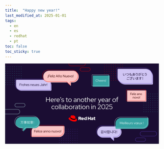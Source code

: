 ```yaml
---
title:  "Happy new year!"
last_modified_at: 2025-01-01
tags:
  - en
  - es
  - redhat
  - pt
toc: false
toc_sticky: true
---
```


![](/assets/images/posts/2025-01-01-newyear25.png)
